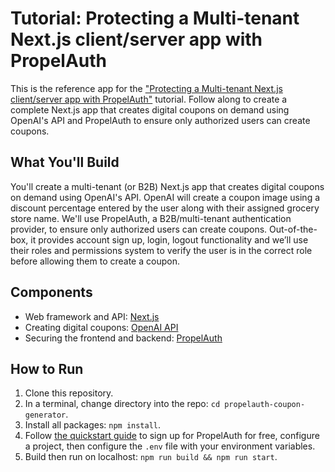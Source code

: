 # Tutorial: Protecting a Multi-tenant Next.js client/server app with PropelAuth

This is the reference app for the ["Protecting a Multi-tenant Next.js client/server app with PropelAuth"](https://www.propelauth.com/blog/multi-tenant-next-js-app/) tutorial. Follow along to create a complete Next.js app that creates digital coupons on demand using OpenAI's API and PropelAuth to ensure only authorized users can create coupons.

## What You'll Build

 You'll create a multi-tenant (or B2B) Next.js app that creates digital coupons on demand using OpenAI's API. OpenAI will create a coupon image using a discount percentage entered by the user along with their assigned grocery store name. We'll use PropelAuth, a B2B/multi-tenant authentication provider, to ensure only authorized users can create coupons. Out-of-the-box, it provides account sign up, login, logout functionality and we’ll use their roles and permissions system to verify the user is in the correct role before allowing them to create a coupon.

## Components

- Web framework and API: [Next.js](https://nextjs.org/)
- Creating digital coupons: [OpenAI API](https://openai.com/index/openai-api/)
- Securing the frontend and backend: [PropelAuth](https://propelauth.com)

## How to Run

1. Clone this repository.
1. In a terminal, change directory into the repo: `cd propelauth-coupon-generator`.
1. Install all packages: `npm install`.
1. Follow [the quickstart guide](https://docs.propelauth.com/getting-started/quickstart-fe) to sign up for PropelAuth for free, configure a project, then configure the `.env` file with your environment variables.
1. Build then run on localhost: `npm run build && npm run start`.

